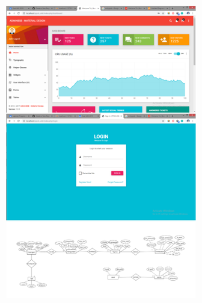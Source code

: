 ![alt text](https://github.com/alfiatn/ppob_ukk/blob/master/dashboard.png)
![alt text](https://github.com/alfiatn/ppob_ukk/blob/master/login.png)
![alt text](https://github.com/alfiatn/ppob_ukk/blob/master/erd.png)
